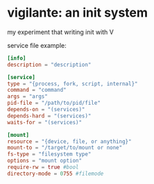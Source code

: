 # vigilante: an init system
my experiment that writing init with V

service file example:
```toml
[info]
description = "description"

[service]
type = "{process, fork, script, internal}"
command = "command"
args = "args"
pid-file = "/path/to/pid/file"
depends-on = "(services)"
depends-hard = "(services)"
waits-for = "(services)"

[mount]
resource = "{device, file, or anything}"
mount-to = "/target/to/mount or none"
fs-type = "filesystem type"
options = "mount option"
require-rw = true #bool
directory-mode = 0755 #filemode
```
